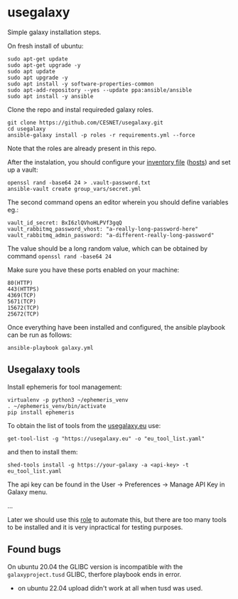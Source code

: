 # usegalaxy

Simple galaxy installation steps.

On fresh install of ubuntu:
```
sudo apt-get update
sudo apt-get upgrade -y
sudo apt update
sudo apt upgrade -y
sudo apt install -y software-properties-common
sudo apt-add-repository --yes --update ppa:ansible/ansible
sudo apt install -y ansible
```

Clone the repo and instal requireded galaxy roles.
```
git clone https://github.com/CESNET/usegalaxy.git
cd usegalaxy
ansible-galaxy install -p roles -r requirements.yml --force
```
Note that the roles are already present in this repo.

After the instalation, you should configure your [inventory file](https://training.galaxyproject.org/training-material/topics/admin/tutorials/ansible/tutorial.html#inventory-file) ([hosts](https://github.com/CESNET/usegalaxy/blob/main/hosts)) and set up a vault:
```
openssl rand -base64 24 > .vault-password.txt
ansible-vault create group_vars/secret.yml
```
The second command opens an editor wherein you should define variables eg.:
```
vault_id_secret: BxI6zlQVhoHLPVf3gqQ
vault_rabbitmq_password_vhost: "a-really-long-password-here"
vault_rabbitmq_admin_password: "a-different-really-long-password"
```
The value should be a long random value, which can be obtained by command `openssl rand -base64 24`

Make sure you have these ports enabled on your machine:
```
80(HTTP)
443(HTTPS)
4369(TCP)
5671(TCP)
15672(TCP)
25672(TCP)
```

Once everything have been installed and configured, the ansible playbook can be run as follows:
```
ansible-playbook galaxy.yml
```

## Usegalaxy tools

Install ephemeris for tool management:
```
virtualenv -p python3 ~/ephemeris_venv
. ~/ephemeris_venv/bin/activate
pip install ephemeris
```
To obtain the list of tools from the [usegalaxy.eu](https://usegalaxy.eu) use:
```
get-tool-list -g "https://usegalaxy.eu" -o "eu_tool_list.yaml"
```
and then to install them:
```
shed-tools install -g https://your-galaxy -a <api-key> -t eu_tool_list.yaml
```
The api key can be found in the User -> Preferences -> Manage API Key in Galaxy menu.

...

Later we should use this [role](https://github.com/galaxyproject/ansible-galaxy-tools) to automate this, but there are too many tools to be installed and it is very inpractical for testing purposes. 

## Found bugs

On ubuntu 20.04 the GLIBC version is incompatible with the ```galaxyproject.tusd``` GLIBC, therfore playbook ends in error.
- on ubuntu 22.04 upload didn't work at all when tusd was used.
